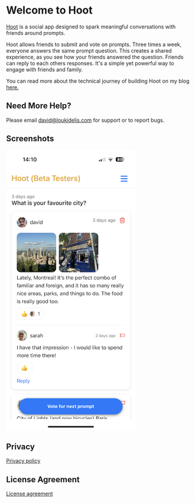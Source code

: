 # Welcome to Hoot

[Hoot](https://apps.apple.com/ca/app/hoot-of-the-day/id6743980346) is a social app designed to spark meaningful conversations with friends around prompts.

Hoot allows friends to submit and vote on prompts. Three times a week, everyone answers the same prompt question.
This creates a shared experience, as you see how your friends answered the question. Friends can reply to each others responses.
It's a simple yet powerful way to engage with friends and family.

You can read more about the technical journey of building Hoot on my blog [here.](https://loukidelis.com/2025/07/22/on-building-hoot.html)

## Need More Help?

Please email <david@loukidelis.com> for support or to report bugs.

## Screenshots

![Screenshot](/resources/hoot-screenshot.PNG)

## Privacy

[Privacy policy](./privacy.md)

## License Agreement

[License agreement](./eula.md)
